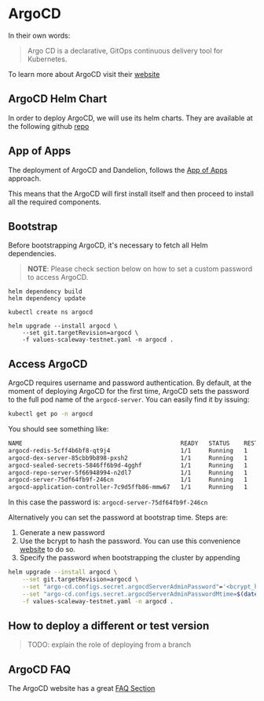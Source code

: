 # ArgoCD 

In their own words:

> Argo CD is a declarative, GitOps continuous delivery tool for Kubernetes.

To learn more about ArgoCD visit their [website](https://argo-cd.readthedocs.io/en/stable/)

## ArgoCD Helm Chart

In order to deploy ArgoCD, we will use its helm charts. They are available at the following github 
[repo](https://github.com/argoproj/argo-helm)

## App of Apps

The deployment of ArgoCD and Dandelion, follows the [App of Apps](https://argo-cd.readthedocs.io/en/stable/operator-manual/cluster-bootstrapping/) 
approach.

This means that the ArgoCD will first install itself and then proceed to install all the required components.

## Bootstrap

Before bootstrapping ArgoCD, it's necessary to fetch all Helm dependencies.

> **NOTE**: Please check section below on how to set a custom password to access ArgoCD. 

```shell
helm dependency build
helm dependency update

kubectl create ns argocd

helm upgrade --install argocd \
    --set git.targetRevision=argocd \
    -f values-scaleway-testnet.yaml -n argocd .
```

## Access ArgoCD

ArgoCD requires username and password authentication. By default, at the moment of deploying ArgoCD for the first time,
ArgoCD sets the password to the full pod name of the `argocd-server`. You can easily find it by issuing:

```bash
kubectl get po -n argocd
```

You should see something like:

```bash
NAME                                             READY   STATUS    RESTARTS   AGE
argocd-redis-5cff4b6bf8-qt9j4                    1/1     Running   1          8d
argocd-dex-server-85cbb9b898-pxsh2               1/1     Running   1          8d
argocd-sealed-secrets-5846ff6b9d-4gghf           1/1     Running   1          8d
argocd-repo-server-5f66948994-n2dl7              1/1     Running   1          8d
argocd-server-75df64fb9f-246cn                   1/1     Running   1          8d
argocd-application-controller-7c9d5ffb86-mmw67   1/1     Running   1          8d
```

In this case the password is: `argocd-server-75df64fb9f-246cn`

Alternatively you can set the password at bootstrap time. Steps are:

1. Generate a new password
2. Use the bcrypt to hash the password. You can use this convenience [website](https://www.browserling.com/tools/bcrypt) to do so.
3. Specify the password when bootstrapping the cluster by appending
```bash
helm upgrade --install argocd \
    --set git.targetRevision=argocd \
    --set "argo-cd.configs.secret.argocdServerAdminPassword"='<bcrypt_hashed_password>' \
    --set "argo-cd.configs.secret.argocdServerAdminPasswordMtime=$(date +%FT%T%Z)" \
    -f values-scaleway-testnet.yaml -n argocd .
```

## How to deploy a different or test version

> TODO: explain the role of deploying from a branch

## ArgoCD FAQ

The ArgoCD website has a great [FAQ Section](https://argo-cd.readthedocs.io/en/stable/faq/)

